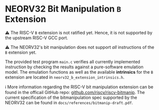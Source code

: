 # NEORV32 Bit Manipulation `B` Extension

:warning: The RISC-V `B` extension is not ratified yet. Hence, it is not supported by the upstream RISC-V GCC port.

:warning: The NEORV32's bit manipulation does not support *all* instructions of the `B` extension yet.

The provided test program `main.c` verifies all currently implemented instruction by checking the results against a pure-software emulation model.
The emulation functions as well as the available **intrinsics** for the `B` extension are located in `neorv32_b_extension_intrinsics.h`.

:information_source: More information regarding the RISC-V bit manipulation extension can be found in the officail GitHub repo:
[github.com/riscv/riscv-bitmanip](https://github.com/riscv/riscv-bitmanip).
The current specification of the bitmanipulation spec supported by the NEORV32 can be found in `docs/references/bitmanip-draft.pdf`.
